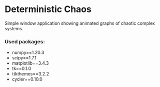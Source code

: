 # Deterministic Chaos
Simple window application showing animated graphs of chaotic complex systems.

### Used packages:
- numpy==1.20.3
- scipy==1.7.1
- matplotlib==3.4.3
- tk==0.1.0
- ttkthemes==3.2.2
- cycler==0.10.0